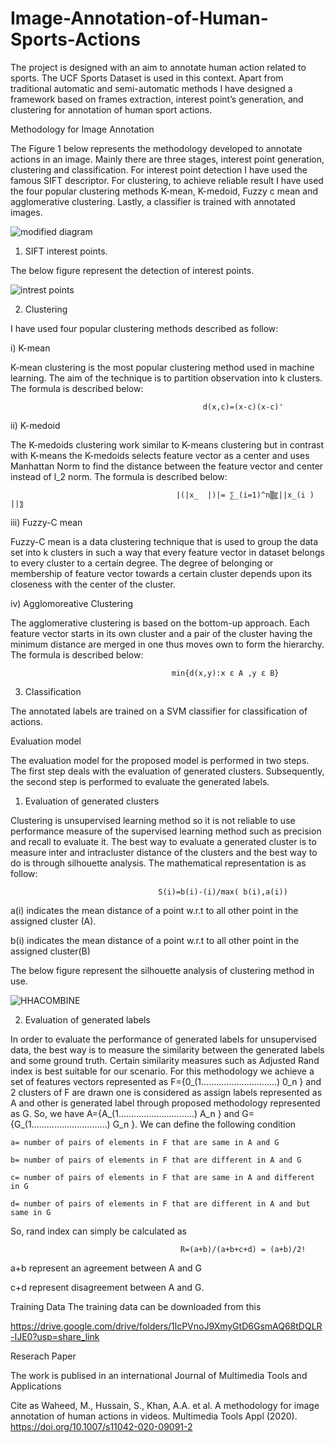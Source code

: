 # Image-Annotation-of-Human-Sports-Actions
The project is designed with an aim to annotate human action related to sports. The UCF Sports Dataset is used in this context. Apart from traditional automatic and semi-automatic methods I have designed a framework based on frames extraction, interest point’s generation, and clustering for annotation of human sport actions.

Methodology for Image Annotation

The Figure 1 below represents the methodology developed to annotate actions in an image. Mainly there are three stages, interest point generation, clustering and classification. For interest point detection I have used the famous SIFT descriptor. For clustering, to achieve reliable result I have used the four popular clustering methods K-mean, K-medoid, Fuzzy c mean and agglomerative clustering. Lastly, a classifier is trained with annotated images.

![modified diagram](https://user-images.githubusercontent.com/14160468/198852711-bd362b6d-f3ff-4c8f-9f58-16c06f054dd6.jpg)
1.	SIFT interest points.

The below figure represent the detection of interest points.

![intrest points](https://user-images.githubusercontent.com/14160468/198853072-ea23e5b6-0320-447d-a4f0-969c4e11481f.jpg)

2.  Clustering

I have used four popular clustering methods described as follow:

   i) K-mean
   
K-mean clustering is the most popular clustering method used in machine learning. The aim of the technique is to partition observation into k clusters. The formula is described below:

                                               d(x,c)=(x-c)(x-c)'
                                                             
ii) K-medoid

The K-medoids clustering work similar to K-means clustering but in contrast with K-means the K-medoids selects feature vector as a center and uses Manhattan Norm to find the distance between the feature vector and center instead of l_2 norm. The formula is described below:


                                         |(|x_  |)|= ∑_(i=1)^n▒〖||x_(i ) ||〗  

iii) Fuzzy-C mean 

Fuzzy-C mean is a data clustering technique that is used to group the data set into k clusters in such a way that every feature vector in dataset belongs to every cluster to a certain degree. The degree of belonging or membership of feature vector towards a certain cluster depends upon its closeness with the center of the cluster.

iv) Agglomoreative Clustering

The agglomerative clustering is based on the bottom-up approach. Each feature vector starts in its own cluster and a pair of the cluster having the minimum distance are merged in one thus moves own to form the hierarchy. The formula is described below:

                                        min{d(x,y):x ε A ,y ε B}
                                                               
3. Classification

The annotated labels are trained on a SVM classifier for classification of actions.
 

Evaluation model

The evaluation model for the proposed model is performed in two steps. The first step deals with the evaluation of generated clusters. Subsequently, the second step is performed to evaluate the generated labels.

1.	Evaluation of generated clusters

Clustering is unsupervised learning method so it is not reliable to use performance measure of the supervised learning method such as precision and recall to evaluate it. The best way to evaluate a generated cluster is to measure inter and intracluster distance of the clusters and the best way to do is through silhouette analysis. The mathematical representation is as follow:  

                                     S(i)=b(i)-(i)/max( b(i),a(i))
                                     
a(i) indicates the mean distance of a point w.r.t to all other point in the assigned cluster (A).

b(i) indicates the mean distance of a point w.r.t to all other point in the assigned cluster(B)

The below figure represent the silhouette analysis of clustering method in use.
 
![HHACOMBINE](https://user-images.githubusercontent.com/14160468/198853686-922ac2cf-6278-4a52-b145-a72f9d9eef80.jpg)

2. Evaluation of generated labels

In order to evaluate the performance of generated labels for unsupervised data, the best way is to measure the similarity between the generated labels and some ground truth. Certain similarity measures such as Adjusted Rand index is best suitable for our scenario. For this methodology we achieve a set of features vectors represented as F={0_(1…………………………) 0_n } and 2 clusters of F are drawn one is considered as assign labels represented as A and other is generated label through proposed methodology represented as G. So, we have A={A_(1…………………………) A_n } and G={G_(1…………………………) G_n }. We can define the following condition 

	a= number of pairs of elements in F that are same in A and G
    
	b= number of pairs of elements in F that are different in A and G
    
	c= number of pairs of elements in F that are same in A and different in G
    
	d= number of pairs of elements in F that are different in A and but same in G
    
So, rand index can simply be calculated as

                                          R=(a+b)/(a+b+c+d) = (a+b)/2!

a+b represent an agreement between A and G

c+d represent disagreement between A and G.

Training Data
The training data can be downloaded from this 

https://drive.google.com/drive/folders/1lcPVnoJ9XmyGtD6GsmAQ68tDQLR-IJE0?usp=share_link

Reserach Paper

The work is publised in an international Journal of Multimedia Tools and Applications 

Cite as 
Waheed, M., Hussain, S., Khan, A.A. et al. A methodology for image annotation of human actions in videos. Multimedia Tools Appl (2020). https://doi.org/10.1007/s11042-020-09091-2



